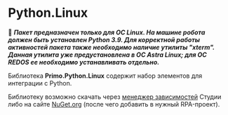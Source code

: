 # Python.Linux

:small_orange_diamond: ***Пакет предназначен только для ОС Linux. На машине робота должен быть установлен Python 3.9. Для корректной работы активностей пакета также необходимо наличие утилиты "xterm". Данная утилита уже предустановлена в ОС Astra Linux; для ОС REDOS ее необходимо устанавливать отдельно.***

Библиотека **Primo.Python.Linux** содержит набор элементов для интеграции с Python. 

Библиотеку возможно скачать через [менеджер зависимостей](https://docs.primo-rpa.ru/primo-rpa/primo-studio/projects/manage-dependencies#menedzher-zavisimostei) Студии либо на сайте [NuGet.org](https://www.nuget.org/packages/Primo.Python) (после чего добавить в нужный RPA-проект).

